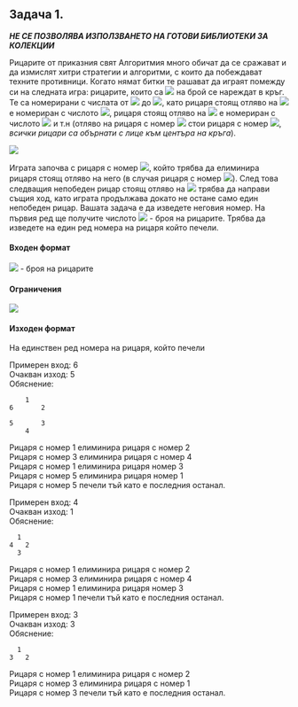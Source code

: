 ## Задача 1.
***НЕ СЕ ПОЗВОЛЯВА ИЗПОЛЗВАНЕТО НА ГОТОВИ БИБЛИОТЕКИ ЗА КОЛЕКЦИИ***

Рицарите от приказния свят Алгоритмия много обичат да се сражават и да измислят хитри стратегии и алгоритми, с които да побеждават техните противници. Когато нямат битки те рашават да играят помежду си на следната игра: рицарите, които са <img src="https://latex.codecogs.com/svg.latex?\Large&space;N"> на брой се нареждат в кръг. Те са номерирани с числата от <img src="https://latex.codecogs.com/svg.latex?\Large&space;1"> до <img src="https://latex.codecogs.com/svg.latex?\Large&space;N">, като рицаря стоящ отляво на <img src="https://latex.codecogs.com/svg.latex?\Large&space;1"> е номериран с числото <img src="https://latex.codecogs.com/svg.latex?\Large&space;2">, рицаря стоящ отляво на <img src="https://latex.codecogs.com/svg.latex?\Large&space;2"> е номериран с числото <img src="https://latex.codecogs.com/svg.latex?\Large&space;3"> и т.н (отляво на рицаря с номер <img src="https://latex.codecogs.com/svg.latex?\Large&space;N"> стои рицаря с номер <img src="https://latex.codecogs.com/svg.latex?\Large&space;1">, *всички рицари са обърнати с лице към центъра на кръга*). 

![](https://github.com/andy489/Data_Structures_and_Algorithms_CPP/blob/master/assets/Josephus%20Problem%2001.png)

Играта започва с рицаря с номер <img src="https://latex.codecogs.com/svg.latex?\Large&space;1">, който трябва да елиминира рицаря стоящ отляво на него (в случая рицаря с номер <img src="https://latex.codecogs.com/svg.latex?\Large&space;2">). След това следващия непобеден рицар стоящ отляво на <img src="https://latex.codecogs.com/svg.latex?\Large&space;1"> трябва да направи същия ход, като играта продължава докато не остане само един непобеден рицар. Вашата задача е да изведете неговия номер. На първия ред ще получите числото <img src="https://latex.codecogs.com/svg.latex?\Large&space;N"> - броя на рицарите. Трябва да изведете на един ред номера на рицаря който печели.

#### Входен формат
<img src="https://latex.codecogs.com/svg.latex?\Large&space;N"> - броя на рицарите

#### Ограничения
<img src="https://latex.codecogs.com/svg.latex?\Large&space;1\le{N}\le{20000000}">

#### Изходен формат
На единствен ред номера на рицаря, който печели

Примерен вход: 6<br>
Oчакван изход: 5<br>
Обяснение:
```
    1
6       2
       
5       3
    4
```
Рицаря с номер 1 елиминира рицаря с номер 2<br>
Рицаря с номер 3 елиминира рицаря с номер 4<br>
Рицаря с номер 1 елиминира рицаря номер 3<br>
Рицаря с номер 5 елиминира рицаря номер 1<br>
Рицаря с номер 5 печели тъй като е последния останал.

Примерен вход: 4<br>
Oчакван изход: 1<br>
Обяснение:

```
  1
4   2
  3
```

Рицаря с номер 1 елиминира рицаря с номер 2<br>
Рицаря с номер 3 елиминира рицаря с номер 4<br>
Рицаря с номер 1 елиминира рицаря номер 3<br>
Рицаря с номер 1 печели тъй като е последния останал.

Примерен вход: 3<br>
Oчакван изход: 3<br>
Обяснение:
```
  1
3   2
```
Рицаря с номер 1 елиминира рицаря с номер 2<br>
Рицаря с номер 3 елиминира рицаря с номер 1<br>
Рицаря с номер 3 печели тъй като е последния останал.
